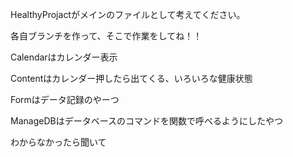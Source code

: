 HealthyProjactがメインのファイルとして考えてください。

各自ブランチを作って、そこで作業をしてね！！

Calendarはカレンダー表示

Contentはカレンダー押したら出てくる、いろいろな健康状態

Formはデータ記録のやーつ

ManageDBはデータベースのコマンドを関数で呼べるようにしたやつ

わからなかったら聞いて
